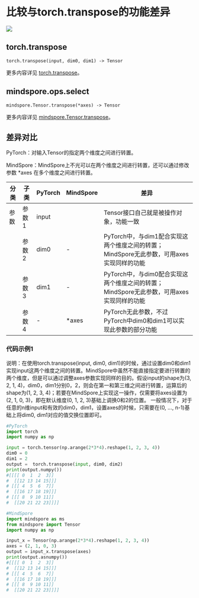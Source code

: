# 比较与torch.transpose的功能差异

<a href="https://gitee.com/mindspore/docs/blob/r1.10/docs/mindspore/source_zh_cn/note/api_mapping/pytorch_diff/Tensor.transpose.md" target="_blank"><img src="https://mindspore-website.obs.cn-north-4.myhuaweicloud.com/website-images/r1.9/resource/_static/logo_source.png"></a>

## torch.transpose

```text
torch.transpose(input, dim0, dim1) -> Tensor
```

更多内容详见 [torch.transpose](https://pytorch.org/docs/1.8.1/generated/torch.transpose)。

## mindspore.ops.select

```text
mindspore.Tensor.transpose(*axes) -> Tensor
```

更多内容详见 [mindspore.Tensor.transpose](https://www.mindspore.cn/docs/zh-CN/r1.10/api_python/mindspore/Tensor/mindspore.Tensor.transpose.html)。

## 差异对比

PyTorch：对输入Tensor的指定两个维度之间进行转置。

MindSpore：MindSpore上不光可以在两个维度之间进行转置，还可以通过修改参数 *axes 在多个维度之间进行转置。

| 分类 | 子类 |PyTorch | MindSpore | 差异 |
| --- | --- | --- | --- |---|
|参数 | 参数1 | input |  |Tensor接口自己就是被操作对象，功能一致|
| | 参数2 | dim0 | - | PyTorch中，与dim1配合实现这两个维度之间的转置；MindSpore无此参数，可用axes实现同样的功能|
| | 参数3 | dim1 | - | PyTorch中，与dim0配合实现这两个维度之间的转置；MindSpore无此参数，可用axes实现同样的功能|
| | 参数4 | - | *axes | PyTorch无此参数，不过PyTorch中dim0和dim1可以实现此参数的部分功能|

### 代码示例1

说明：在使用torch.transpose(input, dim0, dim1)的时候，通过设置dim0和dim1实现input这两个维度之间的转置。MindSpore中虽然不能直接指定要进行转置的两个维度，但是可以通过调整axes参数实现同样的目的。假设input的shape为(3, 2, 1, 4)，dim0，dim1分别0，2，则会在第一和第三维之间进行转置，运算后的shape为(1, 2, 3, 4)；若要在MindSpore上实现这一操作，仅需要将axes设置为(2, 1, 0, 3)，即在默认维度(0, 1, 2, 3)基础上调换0和2的位置。
一般情况下，对于任意的n维input和有效的dim0，dim1，设置axes的时候，只需要在(0, ..., n-1)基础上将dim0, dim1对应的值交换位置即可。

```python
#PyTorch
import torch
import numpy as np

input = torch.tensor(np.arange(2*3*4).reshape(1, 2, 3, 4))
dim0 = 0
dim1 = 2
output =  torch.transpose(input, dim0, dim2)
print(output.numpy())
#[[[[ 0  1  2  3]]
#  [[12 13 14 15]]]
# [[[ 4  5  6  7]]
#  [[16 17 18 19]]]
# [[[ 8  9 10 11]]
#  [[20 21 22 23]]]]

#MindSpore
import mindspore as ms
from mindspore import Tensor
import numpy as np

input_x = Tensor(np.arange(2*3*4).reshape(1, 2, 3, 4))
axes = (2, 1, 0, 3)
output = input_x.transpose(axes)
print(output.asnumpy())
#[[[[ 0  1  2  3]]
#  [[12 13 14 15]]]
# [[[ 4  5  6  7]]
#  [[16 17 18 19]]]
# [[[ 8  9 10 11]]
#  [[20 21 22 23]]]]
```
